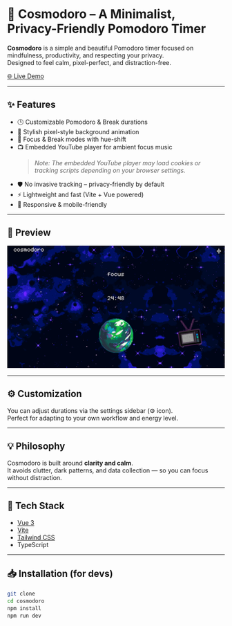 # 🌌 Cosmodoro – A Minimalist, Privacy-Friendly Pomodoro Timer

**Cosmodoro** is a simple and beautiful Pomodoro timer focused on mindfulness, productivity, and respecting your privacy.  
Designed to feel calm, pixel-perfect, and distraction-free.

[🌐 Live Demo](https://cosmodoro-one.vercel.app/)

---

## ✨ Features

- 🕒 Customizable Pomodoro & Break durations  
- 🎨 Stylish pixel-style background animation  
- 🧠 Focus & Break modes with hue-shift  
- 📺 Embedded YouTube player for ambient focus music  
  > *Note: The embedded YouTube player may load cookies or tracking scripts depending on your browser settings.*  
- 🛡️ No invasive tracking – privacy-friendly by default  
- ⚡ Lightweight and fast (Vite + Vue powered)  
- 📱 Responsive & mobile-friendly

---

## 📸 Preview

![Screenshot](./screenshot.png)

---

## ⚙️ Customization

You can adjust durations via the settings sidebar (⚙️ icon).  
Perfect for adapting to your own workflow and energy level.

---

## 💡 Philosophy

Cosmodoro is built around **clarity and calm**.  
It avoids clutter, dark patterns, and data collection — so you can focus without distraction.

---

## 🚀 Tech Stack

- [Vue 3](https://vuejs.org)
- [Vite](https://vitejs.dev/)
- [Tailwind CSS](https://tailwindcss.com/)
- TypeScript

---

## 📥 Installation (for devs)

```bash
git clone
cd cosmodoro
npm install
npm run dev
```
